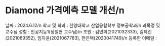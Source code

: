 # Diamond 가격예측 모델 개선/n
날짜 : 2024.6.12/n
학교 및 학과 : 한양대학교 산업융합학부 정보공학과/n
과목명 및 교수님 성함 : 인공지능1(정철현 교수님)/n
조원 : 김민희(2021032333), 김혜린(2021069352), 임지윤(2021067783), 한은택(2020041749)/n
등록한 이메일 : 
